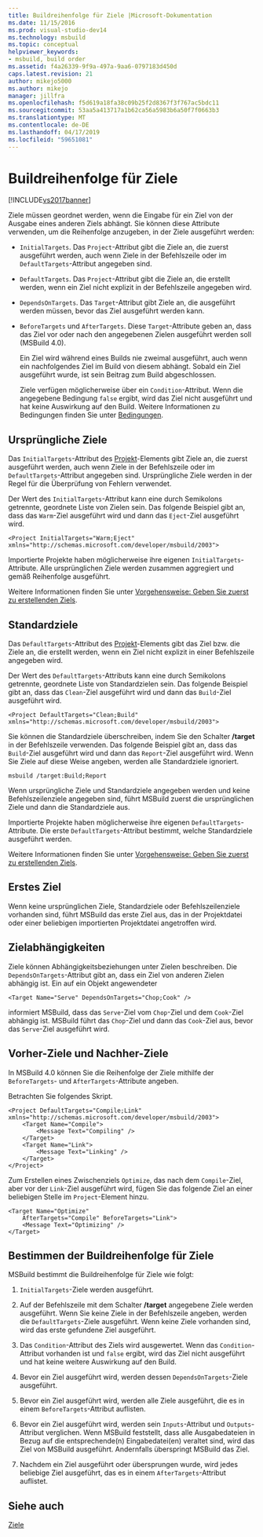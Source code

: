 ```yaml
---
title: Buildreihenfolge für Ziele |Microsoft-Dokumentation
ms.date: 11/15/2016
ms.prod: visual-studio-dev14
ms.technology: msbuild
ms.topic: conceptual
helpviewer_keywords:
- msbuild, build order
ms.assetid: f4a26339-9f9a-497a-9aa6-0797183d450d
caps.latest.revision: 21
author: mikejo5000
ms.author: mikejo
manager: jillfra
ms.openlocfilehash: f5d619a18fa38c09b25f2d8367f3f767ac5bdc11
ms.sourcegitcommit: 53aa5a413717a1b62ca56a5983b6a50f7f0663b3
ms.translationtype: MT
ms.contentlocale: de-DE
ms.lasthandoff: 04/17/2019
ms.locfileid: "59651081"
---
```

# <a name="target-build-order"></a>Buildreihenfolge für Ziele
[!INCLUDE[vs2017banner](../includes/vs2017banner.md)]

Ziele müssen geordnet werden, wenn die Eingabe für ein Ziel von der Ausgabe eines anderen Ziels abhängt. Sie können diese Attribute verwenden, um die Reihenfolge anzugeben, in der Ziele ausgeführt werden:  
  
- `InitialTargets`. Das `Project`-Attribut gibt die Ziele an, die zuerst ausgeführt werden, auch wenn Ziele in der Befehlszeile oder im `DefaultTargets`-Attribut angegeben sind.  
  
- `DefaultTargets`. Das `Project`-Attribut gibt die Ziele an, die erstellt werden, wenn ein Ziel nicht explizit in der Befehlszeile angegeben wird.  
  
- `DependsOnTargets`. Das `Target`-Attribut gibt Ziele an, die ausgeführt werden müssen, bevor das Ziel ausgeführt werden kann.  
  
- `BeforeTargets` und `AfterTargets`. Diese `Target`-Attribute geben an, dass das Ziel vor oder nach den angegebenen Zielen ausgeführt werden soll (MSBuild 4.0).  
  
  Ein Ziel wird während eines Builds nie zweimal ausgeführt, auch wenn ein nachfolgendes Ziel im Build von diesem abhängt. Sobald ein Ziel ausgeführt wurde, ist sein Beitrag zum Build abgeschlossen.  
  
  Ziele verfügen möglicherweise über ein `Condition`-Attribut. Wenn die angegebene Bedingung `false` ergibt, wird das Ziel nicht ausgeführt und hat keine Auswirkung auf den Build. Weitere Informationen zu Bedingungen finden Sie unter [Bedingungen](../msbuild/msbuild-conditions.md).  
  
## <a name="initial-targets"></a>Ursprüngliche Ziele  
 Das `InitialTargets`-Attribut des [Projekt](../msbuild/project-element-msbuild.md)-Elements gibt Ziele an, die zuerst ausgeführt werden, auch wenn Ziele in der Befehlszeile oder im `DefaultTargets`-Attribut angegeben sind. Ursprüngliche Ziele werden in der Regel für die Überprüfung von Fehlern verwendet.  
  
 Der Wert des `InitialTargets`-Attribut kann eine durch Semikolons getrennte, geordnete Liste von Zielen sein. Das folgende Beispiel gibt an, dass das `Warm`-Ziel ausgeführt wird und dann das `Eject`-Ziel ausgeführt wird.  
  
```  
<Project InitialTargets="Warm;Eject" xmlns="http://schemas.microsoft.com/developer/msbuild/2003">  
```  
  
 Importierte Projekte haben möglicherweise ihre eigenen `InitialTargets`-Attribute. Alle ursprünglichen Ziele werden zusammen aggregiert und gemäß Reihenfolge ausgeführt.  
  
 Weitere Informationen finden Sie unter [Vorgehensweise: Geben Sie zuerst zu erstellenden Ziels](../msbuild/how-to-specify-which-target-to-build-first.md).  
  
## <a name="default-targets"></a>Standardziele  
 Das `DefaultTargets`-Attribut des [Projekt](../msbuild/project-element-msbuild.md)-Elements gibt das Ziel bzw. die Ziele an, die erstellt werden, wenn ein Ziel nicht explizit in einer Befehlszeile angegeben wird.  
  
 Der Wert des `DefaultTargets`-Attributs kann eine durch Semikolons getrennte, geordnete Liste von Standardzielen sein. Das folgende Beispiel gibt an, dass das `Clean`-Ziel ausgeführt wird und dann das `Build`-Ziel ausgeführt wird.  
  
```  
<Project DefaultTargets="Clean;Build" xmlns="http://schemas.microsoft.com/developer/msbuild/2003">  
```  
  
 Sie können die Standardziele überschreiben, indem Sie den Schalter **/target** in der Befehlszeile verwenden. Das folgende Beispiel gibt an, dass das `Build`-Ziel ausgeführt wird und dann das `Report`-Ziel ausgeführt wird. Wenn Sie Ziele auf diese Weise angeben, werden alle Standardziele ignoriert.  
  
 `msbuild /target:Build;Report`  
  
 Wenn ursprüngliche Ziele und Standardziele angegeben werden und keine Befehlszeilenziele angegeben sind, führt MSBuild zuerst die ursprünglichen Ziele und dann die Standardziele aus.  
  
 Importierte Projekte haben möglicherweise ihre eigenen `DefaultTargets`-Attribute. Die erste `DefaultTargets`-Attribut bestimmt, welche Standardziele ausgeführt werden.  
  
 Weitere Informationen finden Sie unter [Vorgehensweise: Geben Sie zuerst zu erstellenden Ziels](../msbuild/how-to-specify-which-target-to-build-first.md).  
  
## <a name="first-target"></a>Erstes Ziel  
 Wenn keine ursprünglichen Ziele, Standardziele oder Befehlszeilenziele vorhanden sind, führt MSBuild das erste Ziel aus, das in der Projektdatei oder einer beliebigen importierten Projektdatei angetroffen wird.  
  
## <a name="target-dependencies"></a>Zielabhängigkeiten  
 Ziele können Abhängigkeitsbeziehungen unter Zielen beschreiben. Die `DependsOnTargets`-Attribut gibt an, dass ein Ziel von anderen Zielen abhängig ist. Ein auf ein Objekt angewendeter  
  
```  
<Target Name="Serve" DependsOnTargets="Chop;Cook" />  
```  
  
 informiert MSBuild, dass das `Serve`-Ziel vom `Chop`-Ziel und dem `Cook`-Ziel abhängig ist. MSBuild führt das `Chop`-Ziel und dann das `Cook`-Ziel aus, bevor das `Serve`-Ziel ausgeführt wird.  
  
## <a name="beforetargets-and-after-targets"></a>Vorher-Ziele und Nachher-Ziele  
 In MSBuild 4.0 können Sie die Reihenfolge der Ziele mithilfe der `BeforeTargets`- und `AfterTargets`-Attribute angeben.  
  
 Betrachten Sie folgendes Skript.  
  
```  
<Project DefaultTargets="Compile;Link" xmlns="http://schemas.microsoft.com/developer/msbuild/2003">  
    <Target Name="Compile">  
        <Message Text="Compiling" />  
    </Target>  
    <Target Name="Link">  
        <Message Text="Linking" />  
    </Target>  
</Project>  
```  
  
 Zum Erstellen eines Zwischenziels `Optimize`, das nach dem `Compile`-Ziel, aber vor der `Link`-Ziel ausgeführt wird, fügen Sie das folgende Ziel an einer beliebigen Stelle im `Project`-Element hinzu.  
  
```  
<Target Name="Optimize"   
    AfterTargets="Compile" BeforeTargets="Link">  
    <Message Text="Optimizing" />  
</Target>  
```  
  
## <a name="determining-the-target-build-order"></a>Bestimmen der Buildreihenfolge für Ziele  
 MSBuild bestimmt die Buildreihenfolge für Ziele wie folgt:  
  
1.  `InitialTargets`-Ziele werden ausgeführt.  
  
2.  Auf der Befehlszeile mit dem Schalter **/target** angegebene Ziele werden ausgeführt. Wenn Sie keine Ziele in der Befehlszeile angeben, werden die `DefaultTargets`-Ziele ausgeführt. Wenn keine Ziele vorhanden sind, wird das erste gefundene Ziel ausgeführt.  
  
3.  Das `Condition`-Attribut des Ziels wird ausgewertet. Wenn das `Condition`-Attribut vorhanden ist und `false` ergibt, wird das Ziel nicht ausgeführt und hat keine weitere Auswirkung auf den Build.  
  
4.  Bevor ein Ziel ausgeführt wird, werden dessen `DependsOnTargets`-Ziele ausgeführt.  
  
5.  Bevor ein Ziel ausgeführt wird, werden alle Ziele ausgeführt, die es in einem `BeforeTargets`-Attribut auflisten.  
  
6.  Bevor ein Ziel ausgeführt wird, werden sein `Inputs`-Attribut und `Outputs`-Attribut verglichen. Wenn MSBuild feststellt, dass alle Ausgabedateien in Bezug auf die entsprechende(n) Eingabedatei(en) veraltet sind, wird das Ziel von MSBuild ausgeführt. Andernfalls überspringt MSBuild das Ziel.  
  
7.  Nachdem ein Ziel ausgeführt oder übersprungen wurde, wird jedes beliebige Ziel ausgeführt, das es in einem `AfterTargets`-Attribut auflistet.  
  
## <a name="see-also"></a>Siehe auch  
 [Ziele](../msbuild/msbuild-targets.md)
